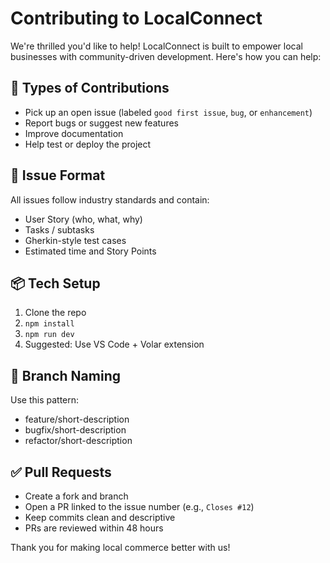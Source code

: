 # Contributing to LocalConnect

We're thrilled you'd like to help! LocalConnect is built to empower local businesses with community-driven development. Here's how you can help:

## 🧩 Types of Contributions
- Pick up an open issue (labeled `good first issue`, `bug`, or `enhancement`)
- Report bugs or suggest new features
- Improve documentation
- Help test or deploy the project

## 🧵 Issue Format
All issues follow industry standards and contain:
- User Story (who, what, why)
- Tasks / subtasks
- Gherkin-style test cases
- Estimated time and Story Points

## 📦 Tech Setup
1. Clone the repo
2. `npm install`
3. `npm run dev`
4. Suggested: Use VS Code + Volar extension

## 🚀 Branch Naming
Use this pattern:
- feature/short-description
- bugfix/short-description
- refactor/short-description

## ✅ Pull Requests
- Create a fork and branch
- Open a PR linked to the issue number (e.g., `Closes #12`)
- Keep commits clean and descriptive
- PRs are reviewed within 48 hours

Thank you for making local commerce better with us!
